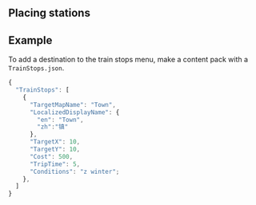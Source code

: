 ﻿
## Placing stations


## Example

To add a destination to the train stops menu, make a content pack with a `TrainStops.json`.

```js
{
  "TrainStops": [
    {
      "TargetMapName": "Town",
      "LocalizedDisplayName": {
        "en": "Town",
        "zh":"镇"
      },
      "TargetX": 10,
      "TargetY": 10,
      "Cost": 500,
      "TripTime": 5,
      "Conditions": "z winter";
    },
  ]
}
```